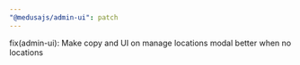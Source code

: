 ```yaml
---
"@medusajs/admin-ui": patch
---
```


fix(admin-ui): Make copy and UI on manage locations modal better when no locations
